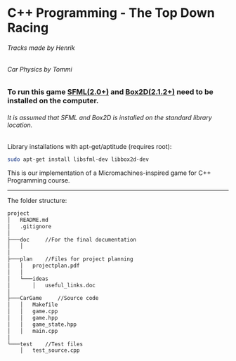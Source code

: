 # C++ Programming - The Top Down Racing
###### Tracks made by Henrik
###### Car Physics by Tommi

### To run this game [SFML(2.0+)][] and [Box2D(2.1.2+)][] need to be installed on the computer.
###### It is assumed that SFML and Box2D is installed on the standard library location.

Library installations with apt-get/aptitude (requires root): 

```sh
sudo apt-get install libsfml-dev libbox2d-dev
```

This is our implementation of a Micromachines-inspired game for C++ Programming course.

---

The folder structure:

```sh
project
│   README.md
│   .gitignore
│
├───doc     //For the final documentation
│   │
│
├───plan    //Files for project planning
│   │   projectplan.pdf
│   │
│   └───ideas
│       │   useful_links.doc
│
├───CarGame     //Source code
│   │   Makefile
│   │   game.cpp
│   │   game.hpp
│   │   game_state.hpp
│   │   main.cpp
│
└───test    //Test files
    │   test_source.cpp
```


[SFML(2.0+)]: http://www.sfml-dev.org/
[Box2D(2.1.2+)]: http://box2d.org/

